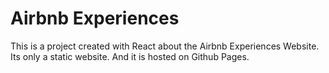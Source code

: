 # Airbnb Experiences
This is a project created with React about the Airbnb Experiences Website.
Its only a static website.
And it is hosted on Github Pages.